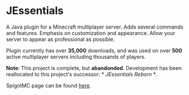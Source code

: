 # JEssentials

A Java plugin for a Minecraft multiplayer server. Adds several commands and features. 
Emphasis on customization and appearance. Allow your server to appear as professional as possible.

Plugin currently has over **35,000** downloads, and was used on over **500** active multiplayer servers including thousands of players.

**Note**: This project is complete, but **abandonded**. Development has been reallocated to this project's successor: * *JEssentials Reborn* *.

SpigotMC page can be found [here](https://www.spigotmc.org/resources/%E2%8C%98-just-essentials-%E2%8C%98-completely-customizable-essentials.65288/).
